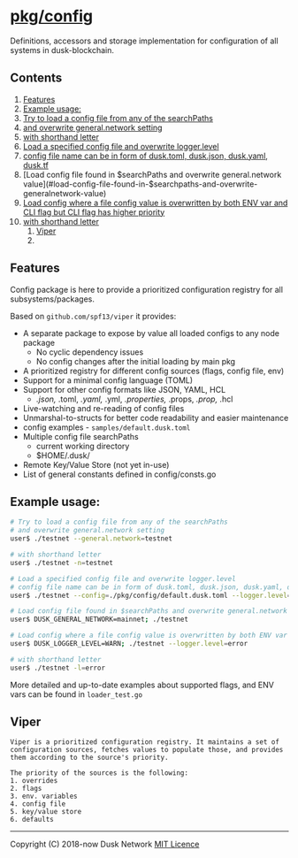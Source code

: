 # [pkg/config](./pkg/config)

Definitions, accessors and storage implementation for configuration of all
systems in dusk-blockchain.

<!-- ToC start -->
##  Contents

   1. [Features](#features)
   1. [Example usage:](#example-usage:)
1. [Try to load a config file from any of the searchPaths](#try-to-load-a-config-file-from-any-of-the-searchpaths)
1. [and overwrite general.network setting](#and-overwrite-generalnetwork-setting)
1. [with shorthand letter](#with-shorthand-letter)
1. [Load a specified config file and overwrite logger.level](#load-a-specified-config-file-and-overwrite-loggerlevel)
1. [config file name can be in form of dusk.toml, dusk.json, dusk.yaml, dusk.tf](#config-file-name-can-be-in-form-of-dusktoml-duskjson-duskyaml-dusktf)
1. [Load config file found in $searchPaths and overwrite general.network value](#load-config-file-found-in-$searchpaths-and-overwrite-generalnetwork-value)
1. [Load config where a file config value is overwritten by both ENV var and CLI flag but CLI flag has higher priority](#load-config-where-a-file-config-value-is-overwritten-by-both-env-var-and-cli-flag-but-cli-flag-has-higher-priority)
1. [with shorthand letter](#with-shorthand-letter-1)
   1. [Viper](#viper)
   1. [](#)
<!-- ToC end -->

## Features

Config package is here to provide a prioritized configuration registry for all subsystems/packages.

Based on `github.com/spf13/viper` it provides:

* A separate package to expose by value all loaded configs to any node package
    * No cyclic dependency issues
    * No config changes after the initial loading by main pkg
* A prioritized registry for different config sources \(flags, config file, env\)
* Support for a minimal config language \(TOML\)
* Support for other config formats like JSON, YAML, HCL
    * _.json,_ .toml, _.yaml,_ .yml, _.properties,_ .props, _.prop,_ .hcl
* Live-watching and re-reading of config files
* Unmarshal-to-structs for better code readability and easier maintenance
* config examples - `samples/default.dusk.toml`
* Multiple config file searchPaths
    * current working directory
    * $HOME/.dusk/
* Remote Key/Value Store \(not yet in-use\)
* List of general constants defined in config/consts.go

## Example usage:

```bash
# Try to load a config file from any of the searchPaths
# and overwrite general.network setting
user$ ./testnet --general.network=testnet

# with shorthand letter
user$ ./testnet -n=testnet

# Load a specified config file and overwrite logger.level
# config file name can be in form of dusk.toml, dusk.json, dusk.yaml, dusk.tf
user$ ./testnet --config=./pkg/config/default.dusk.toml --logger.level=error

# Load config file found in $searchPaths and overwrite general.network value
user$ DUSK_GENERAL_NETWORK=mainnet; ./testnet

# Load config where a file config value is overwritten by both ENV var and CLI flag but CLI flag has higher priority
user$ DUSK_LOGGER_LEVEL=WARN; ./testnet --logger.level=error

# with shorthand letter
user$ ./testnet -l=error
```

More detailed and up-to-date examples about supported flags, and ENV vars can be found in `loader_test.go`

## Viper

```text
Viper is a prioritized configuration registry. It maintains a set of configuration sources, fetches values to populate those, and provides them according to the source's priority.

The priority of the sources is the following:
1. overrides
2. flags
3. env. variables
4. config file
5. key/value store
6. defaults
```

---
Copyright (C) 2018-now Dusk Network
[MIT Licence](https://github.com/dusk-network/dusk-blockchain/blob/master/LICENSE)

